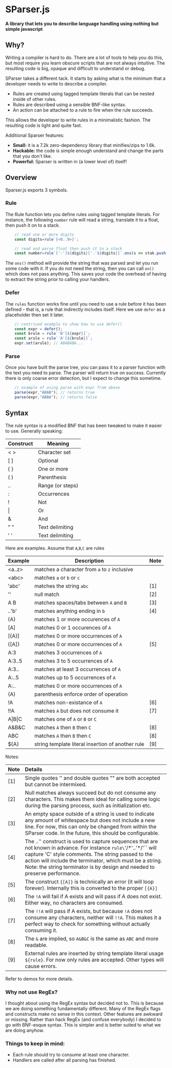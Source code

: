 # **SParser.js**
**A library that lets you to describe language handling using nothing but simple javascript**

## Why?
Writing a compiler is hard to do. There are a lot of tools to help you do this, but most require you learn obscure scripts that are not always intuitive. The resulting code is big, opaque and difficult to understand or debug.

SParser takes a different tack. It starts by asking what is the minimum that a developer needs to write to describe a compiler.

- Rules are created using tagged template literals that can be nested inside of other rules.
- Rules are described using a sensible BNF-like syntax.
- An action can be attached to a rule to fire when the rule succeeds.

This allows the developer to write rules in a minimalistic fashion. The resulting code is light and quite fast.

Additional Sparser features:

- **Small:** it is a 7.2k zero-dependency library that minifies/zips to 1.6k.
- **Hackable:** the code is simple enough understand and change the parts that you don't like.
- **Powerful:** Sparser is written in (a lower level of) itself!

## Overview
Sparser.js exports 3 symbols.

### Rule
The Rule function lets you define rules using tagged template literals. For instance, the following `number` rule will read a string, translate it to a float, then push it on to a stack.

```javascript
	// read one or more digits
	const digits=rule`{<0..9>}`;

	// read and parse float then push it to a stack
	const number=rule`['-']${digits}['.'${digits}]`.ons(s => stak.push(parseFloat(s)) );
```
The `ons()` method will provide the string that was parsed and let you run some code with it. If you do not need the string, then you can call `on()` which does not pass anything. This saves your code the overhead of having to extract the string prior to calling your handlers.

### Defer
The `rules` function works fine until you need to use a rule before it has been defined - that is, a rule that indirectly includes itself. Here we use `defer` as a placeholder then set it later.

```javascript
	// contrived example to show how to use defer()
	const expr = defer();
	const brule = rule`'B'[${expr}]`;
	const arule = rule`'A'[${brule}]`;
	expr.set(arule); // ABABABA...
```

### Parse
Once you have built the parse tree, you can pass it to a parser function with the text you need to parse. The parser will return true on success. Currently there is only coarse error detection, but I expect to change this sometime.

```javascript
	// example of using parse with expr from above
	parse(expr,"ABAB"); // returns true
	parse(expr,"ABBA"); // returns false
```

## Syntax
The rule syntax is a modified BNF that has been tweaked to make it easier to use. Generally speaking:

| Construct | Meaning |
| --------- | ------- |
| \< \> | Character set |
| [ ] | Optional |
| { } | One or more |
| ( ) | Parenthesis |
| .. | Range (or steps) |
| : | Occurrences |
| ! | Not |
| \| | Or |
| & | And |
| " " | Text delimiting |
| ' ' | Text delimiting |

Here are examples. Assume that `A`,`B`,`C` are rules

| Example | Description | Note |
| ------- |------------ | ---- |
| \<a..z\> | matches a character from `a` to `z` inclusive | |
| \<abc\> | matches `a` or `b` or  `c` | |
| 'abc' | matches the string `abc` | [1] |
| '' | null match | [2] |
| A B | matches spaces/tabs between `A` and `B` | [3] |
| ..'b' | matches anything ending in `b` | [4] |
| {A} | matches 1 or more occurences of `A` | |
| [A] | matches 0 or 1 occurences of `A` | |
| [{A}] | matches 0 or more occurrences of `A` | |
| {[A]} | matches 0 or more occurrences of `A` | [5] |
| A:3 | matches 3 occurrences of `A` | |
| A:3..5 | matches 3 to 5 occurrences of `A` | |
| A:3.. | matches at least 3 occurrences of `A` | |
| A:..5 | matches up to 5 occurrences of `A` | |
| A:.. | matches 0 or more occurrences of `A` | |
| (A) | parenthesis enforce order of operation | |
| !A | matches non-existance of `A` | [6] |
| !!A | matches `A` but does not consume it | [7] |
| A\|B\|C | matches one of `A` or `B` or `C` | |
| A&B&C | matches `A` then `B` then `C` | [8] |
| ABC | matches `A` then `B` then `C` | [8] |
| ${A} | string template literal insertion of another rule | [9] |

Notes:

| Note | Details |
| ---- |:------- |
| [1] | Single quotes '' and double quotes "" are both accepted but cannot be intermixed. |
| [2] | Null matches always succeed but do not consume any characters. This makes them ideal for calling some logic during the parsing process, such as initialization etc. |
| [3] | An empty space outside of a string is used to indicate any amount of whitespace but does not include a new line. For now, this can only be changed from within the SParser code. In the future, this should be configurable. |
| [4] | The ..'' construct is used to capture sequences that are not known in advance. For instance `rule\`'/\*'..'\*/'\`` will capture 'C' style comments. The string passed to the action will include the terminator, which must be a string. Note: the string terminator is by design and needed to preserve performance. |
| [5] | The construct `{[A]}` is technically an error (it will loop forever). Internally this is converted to the proper `[{A}]` |
| [6] | The `!A` will fail if A exists and will pass if A does not exist. Either way, no characters are consumed. |
| [7] | The `!!A` will pass if A exists, but because `!A` does not consume any characters, neither will `!!A`. This makes it a perfect way to check for something without actually consuming it. |
| [8] | The `&` are implied, so `A&B&C` is the same as `ABC` and more readable. |
| [9] | External rules are inserted by string template literal usage `${rule}`. For now only rules are accepted. Other types will cause errors. |






Refer to demos for more details.

### Why not use RegEx?
I thought about using the RegEx syntax but decided not to. This is because we are doing something fundamentally different. Many of the RegEx flags and constructs make no sense in this context. Other features are awkward or missing. Rather than hack RegEx (and confuse everybody) I decided to go with BNF-esque syntax. This is simpler and is better suited to what we are doing anyhow.

### Things to keep in mind:
- Each rule should try to consume at least one character.
- Handlers are called after all parsing has finished.